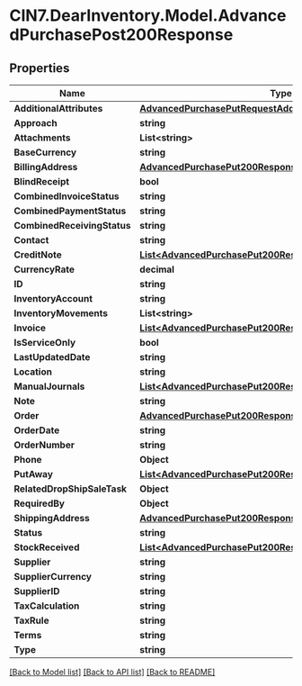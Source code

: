 # CIN7.DearInventory.Model.AdvancedPurchasePost200Response

## Properties

| Name                        | Type                                                                                                                      | Description | Notes      |
| --------------------------- | ------------------------------------------------------------------------------------------------------------------------- | ----------- | ---------- |
| **AdditionalAttributes**    | [**AdvancedPurchasePutRequestAdditionalAttributes**](AdvancedPurchasePutRequestAdditionalAttributes.md)                   |             | [optional] |
| **Approach**                | **string**                                                                                                                |             | [optional] |
| **Attachments**             | **List&lt;string&gt;**                                                                                                    |             | [optional] |
| **BaseCurrency**            | **string**                                                                                                                |             | [optional] |
| **BillingAddress**          | [**AdvancedPurchasePut200ResponseBillingAddress**](AdvancedPurchasePut200ResponseBillingAddress.md)                       |             | [optional] |
| **BlindReceipt**            | **bool**                                                                                                                  |             | [optional] |
| **CombinedInvoiceStatus**   | **string**                                                                                                                |             | [optional] |
| **CombinedPaymentStatus**   | **string**                                                                                                                |             | [optional] |
| **CombinedReceivingStatus** | **string**                                                                                                                |             | [optional] |
| **Contact**                 | **string**                                                                                                                |             | [optional] |
| **CreditNote**              | [**List&lt;AdvancedPurchasePut200ResponseCreditNoteInner&gt;**](AdvancedPurchasePut200ResponseCreditNoteInner.md)         |             | [optional] |
| **CurrencyRate**            | **decimal**                                                                                                               |             | [optional] |
| **ID**                      | **string**                                                                                                                |             | [optional] |
| **InventoryAccount**        | **string**                                                                                                                |             | [optional] |
| **InventoryMovements**      | **List&lt;string&gt;**                                                                                                    |             | [optional] |
| **Invoice**                 | [**List&lt;AdvancedPurchasePut200ResponseInvoiceInner&gt;**](AdvancedPurchasePut200ResponseInvoiceInner.md)               |             | [optional] |
| **IsServiceOnly**           | **bool**                                                                                                                  |             | [optional] |
| **LastUpdatedDate**         | **string**                                                                                                                |             | [optional] |
| **Location**                | **string**                                                                                                                |             | [optional] |
| **ManualJournals**          | [**List&lt;AdvancedPurchasePut200ResponseManualJournalsInner&gt;**](AdvancedPurchasePut200ResponseManualJournalsInner.md) |             | [optional] |
| **Note**                    | **string**                                                                                                                |             | [optional] |
| **Order**                   | [**AdvancedPurchasePut200ResponseOrder**](AdvancedPurchasePut200ResponseOrder.md)                                         |             | [optional] |
| **OrderDate**               | **string**                                                                                                                |             | [optional] |
| **OrderNumber**             | **string**                                                                                                                |             | [optional] |
| **Phone**                   | **Object**                                                                                                                |             | [optional] |
| **PutAway**                 | [**List&lt;AdvancedPurchasePut200ResponseManualJournalsInner&gt;**](AdvancedPurchasePut200ResponseManualJournalsInner.md) |             | [optional] |
| **RelatedDropShipSaleTask** | **Object**                                                                                                                |             | [optional] |
| **RequiredBy**              | **Object**                                                                                                                |             | [optional] |
| **ShippingAddress**         | [**AdvancedPurchasePut200ResponseShippingAddress**](AdvancedPurchasePut200ResponseShippingAddress.md)                     |             | [optional] |
| **Status**                  | **string**                                                                                                                |             | [optional] |
| **StockReceived**           | [**List&lt;AdvancedPurchasePut200ResponseManualJournalsInner&gt;**](AdvancedPurchasePut200ResponseManualJournalsInner.md) |             | [optional] |
| **Supplier**                | **string**                                                                                                                |             | [optional] |
| **SupplierCurrency**        | **string**                                                                                                                |             | [optional] |
| **SupplierID**              | **string**                                                                                                                |             | [optional] |
| **TaxCalculation**          | **string**                                                                                                                |             | [optional] |
| **TaxRule**                 | **string**                                                                                                                |             | [optional] |
| **Terms**                   | **string**                                                                                                                |             | [optional] |
| **Type**                    | **string**                                                                                                                |             | [optional] |

[[Back to Model list]](../README.md#documentation-for-models) [[Back to API list]](../README.md#documentation-for-api-endpoints) [[Back to README]](../README.md)
